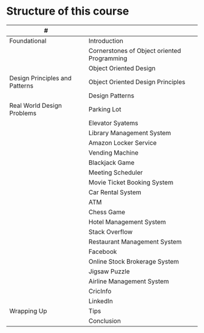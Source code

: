 # Structure of this course

| # |   |
| - | - |
| Foundational | Introduction |
| | Cornerstones of Object oriented Programming |
| | Object Oriented Design |
| Design Principles and Patterns | Object Oriented Design Principles |
| | Design Patterns |
| Real World Design Problems | Parking Lot |
| | Elevator Syatems |
| | Library Management System |
| | Amazon Locker Service |
| | Vending Machine |
| | Blackjack Game |
| | Meeting Scheduler |
| | Movie Ticket Booking System |
| | Car Rental System |
| | ATM |
| | Chess Game |
| | Hotel Management System |
| | Stack Overflow |
| | Restaurant Management System |
| | Facebook |
| | Online Stock Brokerage System |
| | Jigsaw Puzzle |
| | Airline Management System |
| | CricInfo |
| | LinkedIn |
| Wrapping Up | Tips |
| | Conclusion |
